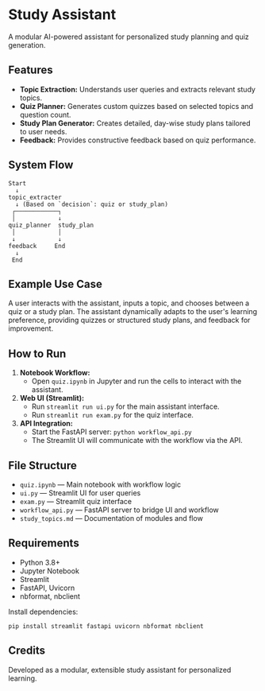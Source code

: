 # Study Assistant

A modular AI-powered assistant for personalized study planning and quiz generation.

## Features
- **Topic Extraction:** Understands user queries and extracts relevant study topics.
- **Quiz Planner:** Generates custom quizzes based on selected topics and question count.
- **Study Plan Generator:** Creates detailed, day-wise study plans tailored to user needs.
- **Feedback:** Provides constructive feedback based on quiz performance.

## System Flow
```
Start
  ↓
topic_extracter
  ↓ (Based on `decision`: quiz or study_plan)
 ┌────────────┐
 │            ↓
quiz_planner  study_plan
 │            │
 ↓            ↓
feedback     End
  ↓
 End
```

## Example Use Case
A user interacts with the assistant, inputs a topic, and chooses between a quiz or a study plan. The assistant dynamically adapts to the user's learning preference, providing quizzes or structured study plans, and feedback for improvement.

## How to Run
1. **Notebook Workflow:**
   - Open `quiz.ipynb` in Jupyter and run the cells to interact with the assistant.
2. **Web UI (Streamlit):**
   - Run `streamlit run ui.py` for the main assistant interface.
   - Run `streamlit run exam.py` for the quiz interface.
3. **API Integration:**
   - Start the FastAPI server: `python workflow_api.py`
   - The Streamlit UI will communicate with the workflow via the API.

## File Structure
- `quiz.ipynb` — Main notebook with workflow logic
- `ui.py` — Streamlit UI for user queries
- `exam.py` — Streamlit quiz interface
- `workflow_api.py` — FastAPI server to bridge UI and workflow
- `study_topics.md` — Documentation of modules and flow

## Requirements
- Python 3.8+
- Jupyter Notebook
- Streamlit
- FastAPI, Uvicorn
- nbformat, nbclient

Install dependencies:
```
pip install streamlit fastapi uvicorn nbformat nbclient
```

## Credits
Developed as a modular, extensible study assistant for personalized learning.
